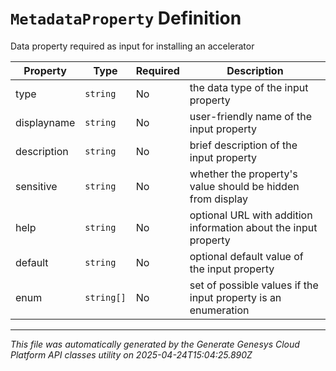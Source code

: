 # `MetadataProperty` Definition

Data property required as input for installing an accelerator

| Property | Type | Required | Description |
|----------|------|----------|-------------|
| type | `string` | No | the data type of the input property |
| displayname | `string` | No | user-friendly name of the input property |
| description | `string` | No | brief description of the input property |
| sensitive | `string` | No | whether the property's value should be hidden from display |
| help | `string` | No | optional URL with addition information about the input property |
| default | `string` | No | optional default value of the input property |
| enum | `string[]` | No | set of possible values if the input property is an enumeration |

---

*This file was automatically generated by the Generate Genesys Cloud Platform API classes utility on 2025-04-24T15:04:25.890Z*